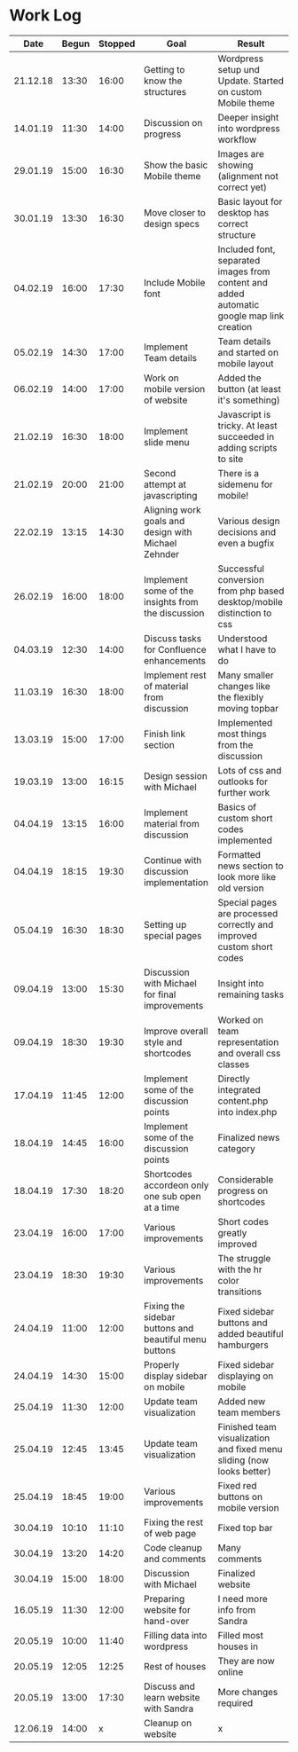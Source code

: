# Work Log

Date | Begun | Stopped | Goal | Result
------|------------|-----------|------|---------
21.12.18 | 13:30 | 16:00 | Getting to know the structures | Wordpress setup und Update. Started on custom Mobile theme
14.01.19 | 11:30 | 14:00 | Discussion on progress | Deeper insight into wordpress workflow
29.01.19 | 15:00 | 16:30 | Show the basic Mobile theme | Images are showing (alignment not correct yet)
30.01.19 | 13:30 | 16:30 | Move closer to design specs | Basic layout for desktop has correct structure
04.02.19 | 16:00 | 17:30 | Include Mobile font | Included font, separated images from content and added automatic google map link creation
05.02.19 | 14:30 | 17:00 | Implement Team details | Team details and started on mobile layout
06.02.19 | 14:00 | 17:00 | Work on mobile version of website | Added the button (at least it's something)
21.02.19 | 16:30 | 18:00 | Implement slide menu | Javascript is tricky. At least succeeded in adding scripts to site
21.02.19 | 20:00 | 21:00 | Second attempt at javascripting | There is a sidemenu for mobile!
22.02.19 | 13:15 | 14:30 | Aligning work goals and design with Michael Zehnder | Various design decisions and even a bugfix
26.02.19 | 16:00 | 18:00 | Implement some of the insights from the discussion | Successful conversion from php based desktop/mobile distinction to css
04.03.19 | 12:30 | 14:00 | Discuss tasks for Confluence enhancements | Understood what I have to do
11.03.19 | 16:30 | 18:00 | Implement rest of material from discussion | Many smaller changes like the flexibly moving topbar
13.03.19 | 15:00 | 17:00 | Finish link section | Implemented most things from the discussion
19.03.19 | 13:00 | 16:15 | Design session with Michael | Lots of css and outlooks for further work
04.04.19 | 13:15 | 16:00 | Implement material from discussion | Basics of custom short codes implemented
04.04.19 | 18:15 | 19:30 | Continue with discussion implementation | Formatted news section to look more like old version
05.04.19 | 16:30 | 18:30 | Setting up special pages | Special pages are processed correctly and improved custom short codes
09.04.19 | 13:00 | 15:30 | Discussion with Michael for final improvements | Insight into remaining tasks
09.04.19 | 18:30 | 19:30 | Improve overall style and shortcodes | Worked on team representation and overall css classes
17.04.19 | 11:45 | 12:00 | Implement some of the discussion points | Directly integrated content.php into index.php
18.04.19 | 14:45 | 16:00 | Implement some of the discussion points | Finalized news category
18.04.19 | 17:30 | 18:20 | Shortcodes accordeon only one sub open at a time | Considerable progress on shortcodes
23.04.19 | 16:00 | 17:00 | Various improvements | Short codes greatly improved
23.04.19 | 18:30 | 19:30 | Various improvements | The struggle with the hr color transitions
24.04.19 | 11:00 | 12:00 | Fixing the sidebar buttons and beautiful menu buttons | Fixed sidebar buttons and added beautiful hamburgers
24.04.19 | 14:30 | 15:00 | Properly display sidebar on mobile | Fixed sidebar displaying on mobile
25.04.19 | 11:30 | 12:00 | Update team visualization | Added new team members
25.04.19 | 12:45 | 13:45 | Update team visualization | Finished team visualization and fixed menu sliding (now looks better)
25.04.19 | 18:45 | 19:00 | Various improvements | Fixed red buttons on mobile version
30.04.19 | 10:10 | 11:10 | Fixing the rest of web page | Fixed top bar
30.04.19 | 13:20 | 14:20 | Code cleanup and comments | Many comments
30.04.19 | 15:00 | 18:00 | Discussion with Michael | Finalized website
16.05.19 | 11:30 | 12:00 | Preparing website for hand-over | I need more info from Sandra
20.05.19 | 10:00 | 11:40 | Filling data into wordpress | Filled most houses in
20.05.19 | 12:05 | 12:25 | Rest of houses | They are now online
20.05.19 | 13:00 | 17:30 | Discuss and learn website with Sandra | More changes required
12.06.19 | 14:00 | x | Cleanup on website | x
